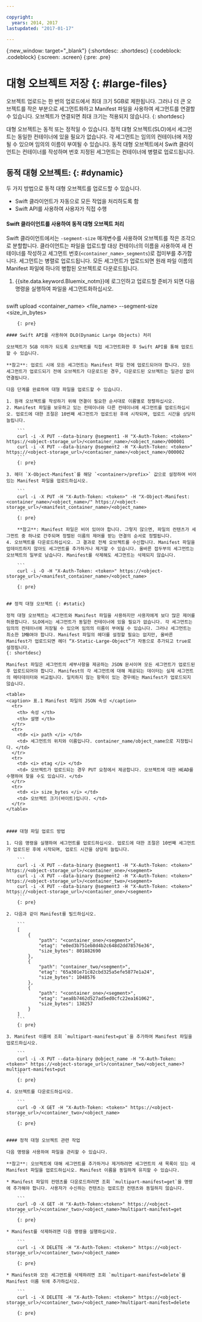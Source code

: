 ```yaml
---

copyright:
  years: 2014, 2017
lastupdated: "2017-01-17"

---
```

{:new_window: target="_blank"}
{:shortdesc: .shortdesc}
{:codeblock: .codeblock}
{:screen: .screen}
{:pre: .pre}


# 대형 오브젝트 저장 {: #large-files}

오브젝트 업로드는 한 번의 업로드에서 최대 크기 5GB로 제한됩니다. 그러나 더 큰 오브젝트를 작은 부분으로 세그먼트화하고 Manifest 파일을 사용하여 세그먼트를 연결할 수 있습니다. 오브젝트가 연결되면 최대 크기는 적용되지 않습니다.
{: shortdesc}

대형 오브젝트는 동적 또는 정적일 수 있습니다. 정적 대형 오브젝트(SLO)에서 세그먼트는 동일한 컨테이너에 있을 필요가 없습니다. 각 세그먼트는 임의의 컨테이너에 저장될 수 있으며 임의의 이름이 부여될 수 있습니다. 동적 대형 오브젝트에서 Swift 클라이언트는 컨테이너를 작성하며 번호 지정된 세그먼트는 컨테이너에 병렬로 업로드됩니다. 


## 동적 대형 오브젝트: {: #dynamic}

두 가지 방법으로 동적 대형 오브젝트를 업로드할 수 있습니다. 
  * Swift 클라이언트가 자동으로 모든 작업을 처리하도록 함
  * Swift API를 사용하여 사용자가 직접 수행

#### Swift 클라이언트를 사용하여 동적 대형 오브젝트 처리

Swift 클라이언트에서는 `-segment-size` 매개변수를 사용하여 오브젝트를 작은 조각으로 분할합니다. 클라이언트는 파일을 업로드할 대상 컨테이너의 이름을 사용하여 새 컨테이너를 작성하고 세그먼트 번호(`<container_name>_segments`)로 접미부를 추가합니다. 세그먼트는 병렬로 업로드됩니다. 모든 세그먼트가 업로드되면 원래 파일 이름의 Manifest 파일에 하나의 병합된 오브젝트로 다운로드됩니다. 

1. {{site.data.keyword.Bluemix_notm}}에 로그인하고 업로드할 준비가 되면 다음 명령을 실행하여 파일을 세그먼트화하십시오. 
    ```
swift upload <container_name> <file_name> --segment-size <size_in_bytes>
```
    {: pre}

#### Swift API를 사용하여 DLO(Dynamic Large Objects) 처리

오브젝트가 5GB 이하가 되도록 오브젝트를 직접 세그먼트화한 후 Swift API를 통해 업로드할 수 있습니다. 

**참고**: 업로드 시에 모든 세그먼트는 Manifest 파일 전에 업로드되어야 합니다. 모든 세그먼트가 업로드되기 전에 오브젝트가 다운로드된 경우, 다운로드된 오브젝트는 일관성 없이 연결됩니다. 

다음 단계를 완료하여 대형 파일을 업로드할 수 있습니다. 

1. 원래 오브젝트를 작성하기 위해 연결이 필요한 순서대로 이름별로 정렬하십시오. 
2. Manifest 파일을 보유하고 있는 컨테이너와 다른 컨테이너에 세그먼트를 업로드하십시오. 업로드에 대한 조절은 10번째 세그먼트가 업로드된 후에 시작되며, 업로드 시간을 상당히 늘립니다.   

    ```
    curl -i -X PUT --data-binary @segment1 -H "X-Auth-Token: <token>" https://<object-storage_url>/<container_name>/<object_name>/000001
    curl -i -X PUT --data-binary @segment2 -H "X-Auth-Token: <token>" https://<object-storage_url>/<container_name>/<object_name>/000002
    ```
    {: pre}

3. 헤더 `X-Object-Manifest`를 해당 `<container>/prefix>` 값으로 설정하여 비어 있는 Manifest 파일을 업로드하십시오. 

    ```
    curl -i -X PUT -H "X-Auth-Token: <token>" -H "X-Object-Manifest: <container_name>/<object_name>/" https://<object-storage_url>/<manifest_container_name>/<object_name>
    ```
    {: pre}

    **참고**: Manifest 파일은 비어 있어야 합니다. 그렇지 않으면, 파일의 컨텐츠가 세그먼트 중 하나로 간주되며 정렬된 이름의 제어를 받는 연결의 순서로 정렬됩니다.
4. 오브젝트를 다운로드하십시오. 그 결과로 전체 오브젝트를 수신합니다. Manifest 파일을 업데이트하지 않아도 세그먼트를 추가하거나 제거할 수 있습니다. 올바른 접두부의 세그먼트는 오브젝트의 일부로 남습니다. Manifest를 삭제해도 세그먼트는 삭제되지 않습니다. 

    ```
    curl -i -O -H "X-Auth-Token: <token>" https://<object-storage_url>/<manifest_container_name>/<object_name>
    ```
    {: pre}


## 정적 대형 오브젝트 {: #static}

정적 대형 오브젝트는 세그먼트와 Manifest 파일을 사용하지만 사용자에게 보다 많은 제어를 허용합니다. SLO에서는 세그먼트가 동일한 컨테이너에 있을 필요가 없습니다. 각 세그먼트는 임의의 컨테이너에 저장될 수 있으며 임의의 이름이 부여될 수 있습니다. 그러나 세그먼트는 최소한 1MB여야 합니다. Manifest 파일의 헤더를 설정할 필요는 없지만, 올바른 Manifest가 업로드되면 헤더 “X-Static-Large-Object”가 자동으로 추가되고 true로 설정됩니다.
{: shortdesc}

Manifest 파일은 세그먼트의 세부사항을 제공하는 JSON 문서이며 모든 세그먼트가 업로드된 후 업로드되어야 합니다. Manifest의 각 세그먼트에 대해 제공되는 데이터는 실제 세그먼트의 메타데이터와 비교됩니다. 일치하지 않는 항목이 있는 경우에는 Manifest가 업로드되지 않습니다. 

<table>
<caption> 표.1 Manifest 파일의 JSON 속성 </caption>
  <tr>
    <th> 속성 </th>
    <th> 설명 </th>
  </tr>
  <tr>
    <td> <i> path </i> </td>
    <td> 세그먼트의 위치와 이름입니다. container_name/object_name으로 지정됩니다. </td>
  </tr>
  <tr>
    <td> <i> etag </i> </td>
    <td> 오브젝트가 업로드되는 경우 PUT 요청에서 제공합니다. 오브젝트에 대한 HEAD를 수행하여 찾을 수도 있습니다. </td>
  </tr>
  <tr>
    <td> <i> size_bytes </i> </td>
    <td> 오브젝트 크기(바이트)입니다. </td>
  </tr>
</table>



#### 대형 파일 업로드 방법

1. 다음 명령을 실행하여 세그먼트를 업로드하십시오. 업로드에 대한 조절은 10번째 세그먼트가 업로드된 후에 시작되며, 업로드 시간을 상당히 늘립니다.   

    ```
    curl -i -X PUT --data-binary @segment1 -H "X-Auth-Token: <token>" https://<object-storage_url>/<container_one>/<segment>
    curl -i -X PUT --data-binary @segment2 -H "X-Auth-Token: <token>" https://<object-storage_url>/<container_two>/<segment>
    curl -i -X PUT --data-binary @segment3 -H "X-Auth-Token: <token>" https://<object-storage_url>/<container_one>/<segment>
    ```
    {: pre}

2. 다음과 같이 Manifest를 빌드하십시오. 

    ```
    [
        {
            "path": "<container_one>/<segment>",
            "etag": "e0ed3b751eb8d4b2c648d2dd78576e36",
            "size_bytes": 801882690
        },
        {
            "path": "container_two/<segment>",
            "etag": "65a301e71c82cbd325a5efe5877e1a24",
            "size_bytes": 1048576
        },
        {
            "path": "<container_one>/<segment>",
            "etag": "aea8b7462d527ad5ed0cfc22ea161062",
            "size_bytes": 138257
        }
    ]
    ```
    {: pre}

3. Manifest 이름에 조회 `multipart-manifest=put`을 추가하여 Manifest 파일을 업로드하십시오. 

    ```
    curl -i -X PUT --data-binary @object_name -H "X-Auth-Token: <token>" https://<object-storage_url>/container_two/<object_name>?multipart-manifest=put
    ```
    {: pre}

4. 오브젝트를 다운로드하십시오. 

    ```
    curl -O -X GET -H "X-Auth-Token: <token>" https://<object-storage_url>/<container_two>/<object_name>
    ```
    {: pre}


#### 정적 대형 오브젝트 관련 작업 

다음 명령을 사용하여 파일을 관리할 수 있습니다. 

**참고**: 오브젝트에 대해 세그먼트를 추가하거나 제거하려면 세그먼트의 새 목록이 있는 새 Manifest 파일을 업로드하십시오. Manifest 이름을 동일하게 유지할 수 있습니다. 

* Manifest 파일의 컨텐츠를 다운로드하려면 조회 `multipart-manifest=get`을 명령에 추가해야 합니다. 사용자가 수신하는 컨텐츠는 업로드한 컨텐츠와 동일하지 않습니다. 

    ```
    curl -O -X GET -H "X-Auth-Token:<token>" https://<object-storage_url>/<container_two>/<object_name>?multipart-manifest=get
    ```
    {: pre}

* Manifest를 삭제하려면 다음 명령을 실행하십시오. 

    ```
    curl -i -X DELETE -H "X-Auth-Token: <token>" https://<object-storage_url>/<container_two>/<object_name>
    ```
    {: pre}

* Manifest와 모든 세그먼트를 삭제하려면 조회 `multipart-manifest=delete`를 Manifest 이름 뒤에 추가하십시오. 

    ```
    curl -i -X DELETE -H "X-Auth-Token: <token>" https://<object-storage_url>/<container_two>/<object_name>?multipart-manifest=delete
    ```
    {: pre}
